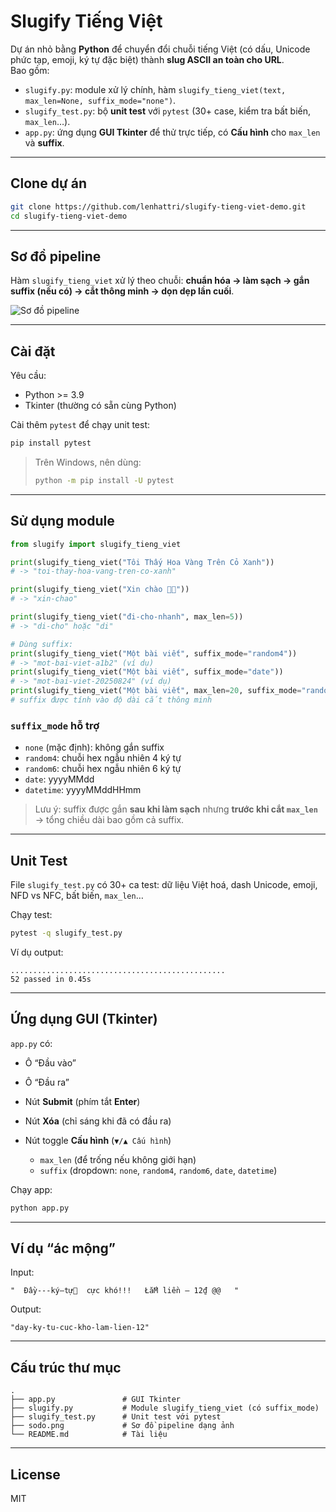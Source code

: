 
# Slugify Tiếng Việt

Dự án nhỏ bằng **Python** để chuyển đổi chuỗi tiếng Việt (có dấu, Unicode phức tạp, emoji, ký tự đặc biệt) thành **slug ASCII an toàn cho URL**.  
Bao gồm:

- `slugify.py`: module xử lý chính, hàm `slugify_tieng_viet(text, max_len=None, suffix_mode="none")`.
- `slugify_test.py`: bộ **unit test** với `pytest` (30+ case, kiểm tra bất biến, `max_len`…).
- `app.py`: ứng dụng **GUI Tkinter** để thử trực tiếp, có **Cấu hình** cho `max_len` và **suffix**.

---

## Clone dự án

```bash
git clone https://github.com/lenhattri/slugify-tieng-viet-demo.git
cd slugify-tieng-viet-demo
````

---

## Sơ đồ pipeline

Hàm `slugify_tieng_viet` xử lý theo chuỗi: **chuẩn hóa → làm sạch → gắn suffix (nếu có) → cắt thông minh → dọn dẹp lần cuối**.

![Sơ đồ pipeline](sodo.png)

---

## Cài đặt

Yêu cầu:

* Python >= 3.9
* Tkinter (thường có sẵn cùng Python)

Cài thêm `pytest` để chạy unit test:

```bash
pip install pytest
```

> Trên Windows, nên dùng:
>
> ```bash
> python -m pip install -U pytest
> ```

---

## Sử dụng module

```python
from slugify import slugify_tieng_viet

print(slugify_tieng_viet("Tôi Thấy Hoa Vàng Trên Cỏ Xanh"))
# -> "toi-thay-hoa-vang-tren-co-xanh"

print(slugify_tieng_viet("Xin chào 🌟🔥"))
# -> "xin-chao"

print(slugify_tieng_viet("đi-cho-nhanh", max_len=5))
# -> "di-cho" hoặc "di"

# Dùng suffix:
print(slugify_tieng_viet("Một bài viết", suffix_mode="random4"))
# -> "mot-bai-viet-a1b2" (ví dụ)
print(slugify_tieng_viet("Một bài viết", suffix_mode="date"))
# -> "mot-bai-viet-20250824" (ví dụ)
print(slugify_tieng_viet("Một bài viết", max_len=20, suffix_mode="random6"))
# suffix được tính vào độ dài cắt thông minh
```

### `suffix_mode` hỗ trợ

* `none` (mặc định): không gắn suffix
* `random4`: chuỗi hex ngẫu nhiên 4 ký tự
* `random6`: chuỗi hex ngẫu nhiên 6 ký tự
* `date`: yyyyMMdd
* `datetime`: yyyyMMddHHmm

> Lưu ý: suffix được gắn **sau khi làm sạch** nhưng **trước khi cắt `max_len`** → tổng chiều dài bao gồm cả suffix.

---

## Unit Test

File `slugify_test.py` có 30+ ca test: dữ liệu Việt hoá, dash Unicode, emoji, NFD vs NFC, bất biến, `max_len`…

Chạy test:

```bash
pytest -q slugify_test.py
```

Ví dụ output:

```
................................................
52 passed in 0.45s
```

---

## Ứng dụng GUI (Tkinter)

`app.py` có:

* Ô “Đầu vào”
* Ô “Đầu ra”
* Nút **Submit** (phím tắt **Enter**)
* Nút **Xóa** (chỉ sáng khi đã có đầu ra)
* Nút toggle **Cấu hình** (`▼/▲ Cấu hình`)

  * `max_len` (để trống nếu không giới hạn)
  * `suffix` (dropdown: `none`, `random4`, `random6`, `date`, `datetime`)

Chạy app:

```bash
python app.py
```

---

## Ví dụ “ác mộng”

Input:

```
"  Đầy---ký—tự🤯  cực khó!!!   ŁắM liền – 12₫ @@   "
```

Output:

```
"day-ky-tu-cuc-kho-lam-lien-12"
```

---

## Cấu trúc thư mục

```
.
├── app.py               # GUI Tkinter
├── slugify.py           # Module slugify_tieng_viet (có suffix_mode)
├── slugify_test.py      # Unit test với pytest
├── sodo.png             # Sơ đồ pipeline dạng ảnh
└── README.md            # Tài liệu
```

---

## License

MIT

